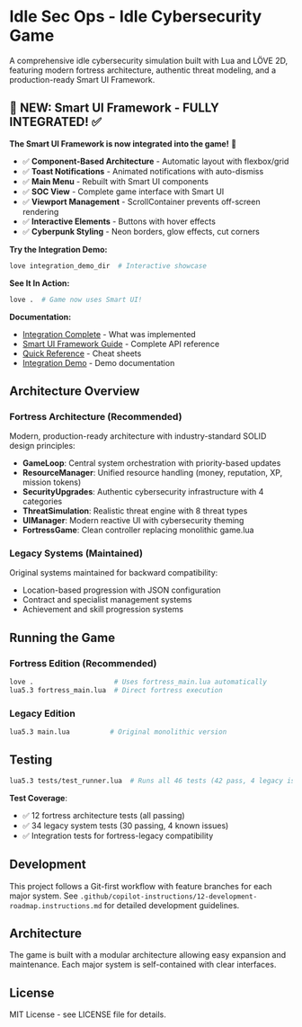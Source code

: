 # Idle Sec Ops - Idle Cybersecurity Game

A comprehensive idle cybersecurity simulation built with Lua and LÖVE 2D, featuring modern fortress architecture, authentic threat modeling, and a production-ready Smart UI Framework.

## 🎨 NEW: Smart UI Framework - FULLY INTEGRATED! ✅

**The Smart UI Framework is now integrated into the game!** 🎉

- ✅ **Component-Based Architecture** - Automatic layout with flexbox/grid
- ✅ **Toast Notifications** - Animated notifications with auto-dismiss
- ✅ **Main Menu** - Rebuilt with Smart UI components
- ✅ **SOC View** - Complete game interface with Smart UI
- ✅ **Viewport Management** - ScrollContainer prevents off-screen rendering
- ✅ **Interactive Elements** - Buttons with hover effects
- ✅ **Cyberpunk Styling** - Neon borders, glow effects, cut corners

**Try the Integration Demo:**
```bash
love integration_demo_dir  # Interactive showcase
```

**See It In Action:**
```bash
love .  # Game now uses Smart UI!
```

**Documentation:**
- [Integration Complete](SMART_UI_INTEGRATION_COMPLETE.md) - What was implemented
- [Smart UI Framework Guide](docs/SMART_UI_FRAMEWORK.md) - Complete API reference
- [Quick Reference](docs/SMART_UI_QUICK_REFERENCE.md) - Cheat sheets
- [Integration Demo](integration_demo_dir/README.md) - Demo documentation

## Architecture Overview

### Fortress Architecture (Recommended)
Modern, production-ready architecture with industry-standard SOLID design principles:

- **GameLoop**: Central system orchestration with priority-based updates
- **ResourceManager**: Unified resource handling (money, reputation, XP, mission tokens)
- **SecurityUpgrades**: Authentic cybersecurity infrastructure with 4 categories
- **ThreatSimulation**: Realistic threat engine with 8 threat types
- **UIManager**: Modern reactive UI with cybersecurity theming
- **FortressGame**: Clean controller replacing monolithic game.lua

### Legacy Systems (Maintained)
Original systems maintained for backward compatibility:
- Location-based progression with JSON configuration
- Contract and specialist management systems
- Achievement and skill progression systems

## Running the Game

### Fortress Edition (Recommended)
```bash
love .                    # Uses fortress_main.lua automatically
lua5.3 fortress_main.lua  # Direct fortress execution
```

### Legacy Edition  
```bash
lua5.3 main.lua          # Original monolithic version
```

## Testing

```bash
lua5.3 tests/test_runner.lua  # Runs all 46 tests (42 pass, 4 legacy issues)
```

**Test Coverage**:
- ✅ 12 fortress architecture tests (all passing)
- ✅ 34 legacy system tests (30 passing, 4 known issues)
- ✅ Integration tests for fortress-legacy compatibility

## Development

This project follows a Git-first workflow with feature branches for each major system. See `.github/copilot-instructions/12-development-roadmap.instructions.md` for detailed development guidelines.

## Architecture

The game is built with a modular architecture allowing easy expansion and maintenance. Each major system is self-contained with clear interfaces.

## License

MIT License - see LICENSE file for details.